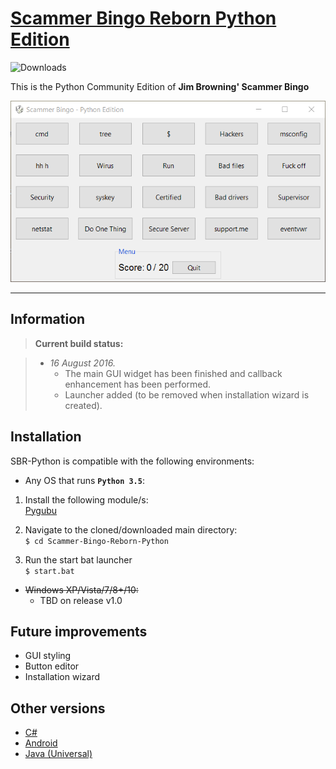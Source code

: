 # [Scammer Bingo Reborn Python Edition](https://github.com/margobra8/scammer-bingo-reborn-python/releases)

![Downloads](https://img.shields.io/github/downloads/margobra8/Caepy/total.svg)

This is the Python Community Edition of **Jim Browning' Scammer Bingo**

![Screenshot](screenshot.png)

----------


Information
-------------

> **Current build status:**

> - *16 August 2016.*
>   - The main GUI widget has been finished and callback enhancement has been performed.
>   - Launcher added (to be removed when installation wizard is created).

Installation
------------

SBR-Python is compatible with the following environments:

- Any OS that runs **`Python 3.5`**:

 1. Install the following module/s:  
[Pygubu](https://github.com/alejandroautalan/pygubu)

 2. Navigate to the cloned/downloaded main directory:  
`$ cd Scammer-Bingo-Reborn-Python`

 3. Run the start bat launcher  
`$ start.bat`

- ~~Windows XP/Vista/7/8+/10:~~
	 - TBD on release v1.0

Future improvements
-----------

 - GUI styling
 - Button editor
 - Installation wizard

Other versions
-----------

- [C#](https://github.com/JoeTheHuman/Scammer-Bingo-Reborn)
- [Android](https://play.google.com/store/apps/details?id=com.xelitexirish.scammerbingo)
- [Java (Universal)](https://github.com/HexxiumCreations/spammer-bingo-desktop-java)
